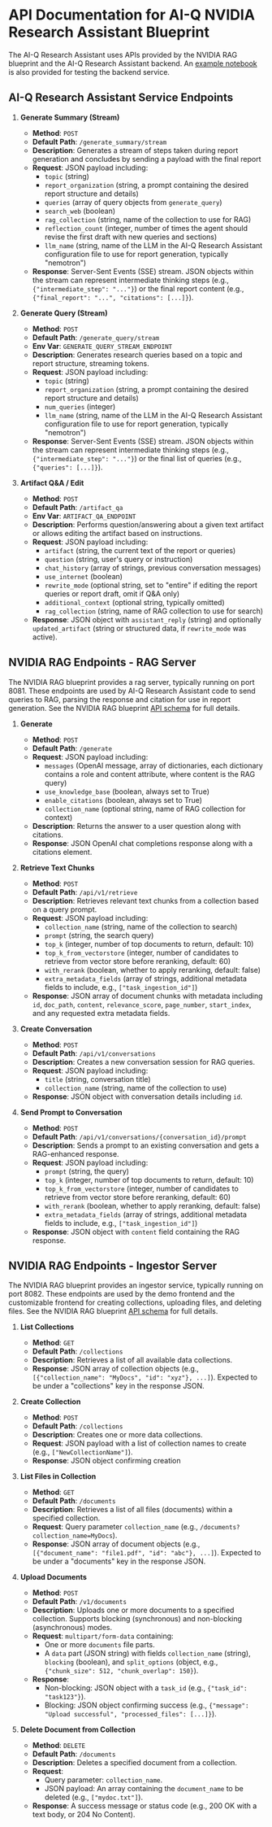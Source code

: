 # API Documentation for AI-Q NVIDIA Research Assistant Blueprint

The AI-Q Research Assistant uses APIs provided by the NVIDIA RAG blueprint and the AI-Q Research Assistant backend. An [example notebook](/notebooks/test_rest_apis.ipynb) is also provided for testing the backend service.

## AI-Q Research Assistant Service Endpoints 

1.  **Generate Summary (Stream)**
    *   **Method**: `POST`
    *   **Default Path**: `/generate_summary/stream`
    *   **Description**: Generates a stream of steps taken during report generation and concludes by sending a payload with the final report 
    *   **Request**: JSON payload including:
        *   `topic` (string)
        *   `report_organization` (string, a prompt containing the desired report structure and details) 
        *   `queries` (array of query objects from `generate_query`)
        *   `search_web` (boolean)
        *   `rag_collection` (string, name of the collection to use for RAG)
        *   `reflection_count` (integer, number of times the agent should revise the first draft with new queries and sections)
        *   `llm_name` (string, name of the LLM in the AI-Q Research Assistant configuration file to use for report generation, typically "nemotron")
    *   **Response**: Server-Sent Events (SSE) stream. JSON objects within the stream can represent intermediate thinking steps (e.g., `{"intermediate_step": "..."}`) or the final report content (e.g., `{"final_report": "...", "citations": [...]}`).

2.  **Generate Query (Stream)**
    *   **Method**: `POST`
    *   **Default Path**: `/generate_query/stream`
    *   **Env Var**: `GENERATE_QUERY_STREAM_ENDPOINT`
    *   **Description**: Generates research queries based on a topic and report structure, streaming tokens.
    *   **Request**: JSON payload including:
        *   `topic` (string)
        *   `report_organization` (string, a prompt containing the desired report structure and details) 
        *   `num_queries` (integer)
        *   `llm_name` (string, name of the LLM in the AI-Q Research Assistant configuration file to use for report generation, typically "nemotron")
    *   **Response**: Server-Sent Events (SSE) stream. JSON objects within the stream can represent intermediate thinking steps (e.g., `{"intermediate_step": "..."}`) or the final list of queries (e.g., `{"queries": [...]}`).

3.  **Artifact Q&A / Edit**
    *   **Method**: `POST`
    *   **Default Path**: `/artifact_qa`
    *   **Env Var**: `ARTIFACT_QA_ENDPOINT`
    *   **Description**: Performs question/answering about a given text artifact or allows editing the artifact based on instructions.
    *   **Request**: JSON payload including:
        *   `artifact` (string, the current text of the report or queries)
        *   `question` (string, user's query or instruction)
        *   `chat_history` (array of strings, previous conversation messages)
        *   `use_internet` (boolean)
        *   `rewrite_mode` (optional string, set to "entire" if editing the report queries or report draft, omit if Q&A only)
        *   `additional_context` (optional string, typically omitted)
        *   `rag_collection` (string, name of RAG collection to use for search)
    *   **Response**: JSON object with `assistant_reply` (string) and optionally `updated_artifact` (string or structured data, if `rewrite_mode` was active).

## NVIDIA RAG Endpoints - RAG Server 

The NVIDIA RAG blueprint provides a rag server, typically running on port 8081. These endpoints are used by AI-Q Research Assistant code to send queries to RAG, parsing the response and citation for use in report generation. See the NVIDIA RAG blueprint [API schema](https://github.com/NVIDIA-AI-Blueprints/rag/blob/main/docs/api_reference/openapi_schema_rag_server.json) for full details.

1.  **Generate**
    *   **Method**: `POST`
    *   **Default Path**: `/generate`
    *   **Request**: JSON payload including: 
        *   `messages` (OpenAI message, array of dictionaries, each dictionary contains a role and content attribute, where content is the RAG query)
        *   `use_knowledge_base` (boolean, always set to True)
        *   `enable_citations` (boolean, always set to True)
        *   `collection_name` (optional string, name of RAG collection for context)
    *   **Description**: Returns the answer to a user question along with citations.
    *   **Response**: JSON OpenAI chat completions response along with a citations element.


2.  **Retrieve Text Chunks**
    *   **Method**: `POST`
    *   **Default Path**: `/api/v1/retrieve`
    *   **Description**: Retrieves relevant text chunks from a collection based on a query prompt.
    *   **Request**: JSON payload including:
        *   `collection_name` (string, name of the collection to search)
        *   `prompt` (string, the search query)
        *   `top_k` (integer, number of top documents to return, default: 10)
        *   `top_k_from_vectorstore` (integer, number of candidates to retrieve from vector store before reranking, default: 60)
        *   `with_rerank` (boolean, whether to apply reranking, default: false)
        *   `extra_metadata_fields` (array of strings, additional metadata fields to include, e.g., `["task_ingestion_id"]`)
    *   **Response**: JSON array of document chunks with metadata including `id`, `doc_path`, `content`, `relevance_score`, `page_number`, `start_index`, and any requested extra metadata fields.

3.  **Create Conversation**
    *   **Method**: `POST`
    *   **Default Path**: `/api/v1/conversations`
    *   **Description**: Creates a new conversation session for RAG queries.
    *   **Request**: JSON payload including:
        *   `title` (string, conversation title)
        *   `collection_name` (string, name of the collection to use)
    *   **Response**: JSON object with conversation details including `id`.

4.  **Send Prompt to Conversation**
    *   **Method**: `POST`
    *   **Default Path**: `/api/v1/conversations/{conversation_id}/prompt`
    *   **Description**: Sends a prompt to an existing conversation and gets a RAG-enhanced response.
    *   **Request**: JSON payload including:
        *   `prompt` (string, the query)
        *   `top_k` (integer, number of top documents to return, default: 10)
        *   `top_k_from_vectorstore` (integer, number of candidates to retrieve from vector store before reranking, default: 60)
        *   `with_rerank` (boolean, whether to apply reranking, default: false)
        *   `extra_metadata_fields` (array of strings, additional metadata fields to include, e.g., `["task_ingestion_id"]`)
    *   **Response**: JSON object with `content` field containing the RAG response.

## NVIDIA RAG Endpoints - Ingestor Server

The NVIDIA RAG blueprint provides an ingestor service, typically running on port 8082. These endpoints are used by the demo frontend and the customizable frontend for creating collections, uploading files, and deleting files. See the NVIDIA RAG blueprint [API schema](https://github.com/NVIDIA-AI-Blueprints/rag/blob/main/docs/api_reference/openapi_schema_ingestor_server.json) for full details.

1.  **List Collections**
    *   **Method**: `GET`
    *   **Default Path**: `/collections`
    *   **Description**: Retrieves a list of all available data collections.
    *   **Response**: JSON array of collection objects (e.g., `[{"collection_name": "MyDocs", "id": "xyz"}, ...]`). Expected to be under a "collections" key in the response JSON.

2.  **Create Collection**
    *   **Method**: `POST`
    *   **Default Path**: `/collections`
    *   **Description**: Creates one or more data collections.
    *   **Request**: JSON payload with a list of collection names to create (e.g., `["NewCollectionName"]`).
    *   **Response**: JSON object confirming creation

3.  **List Files in Collection**
    *   **Method**: `GET`
    *   **Default Path**: `/documents`
    *   **Description**: Retrieves a list of all files (documents) within a specified collection.
    *   **Request**: Query parameter `collection_name` (e.g., `/documents?collection_name=MyDocs`).
    *   **Response**: JSON array of document objects (e.g., `[{"document_name": "file1.pdf", "id": "abc"}, ...]`). Expected to be under a "documents" key in the response JSON.

4.  **Upload Documents**
    *   **Method**: `POST`
    *   **Default Path**: `/v1/documents`
    *   **Description**: Uploads one or more documents to a specified collection. Supports blocking (synchronous) and non-blocking (asynchronous) modes.
    *   **Request**: `multipart/form-data` containing:
        *   One or more `documents` file parts.
        *   A `data` part (JSON string) with fields  `collection_name` (string), `blocking` (boolean), and `split_options` (object, e.g., `{"chunk_size": 512, "chunk_overlap": 150}`).
    *   **Response**:
        *   Non-blocking: JSON object with a `task_id` (e.g., `{"task_id": "task123"}`).
        *   Blocking: JSON object confirming success (e.g., `{"message": "Upload successful", "processed_files": [...]}`). 

5.  **Delete Document from Collection**
    *   **Method**: `DELETE`
    *   **Default Path**: `/documents`
    *   **Description**: Deletes a specified document from a collection.
    *   **Request**:
        *   Query parameter: `collection_name`.
        *   JSON payload: An array containing the `document_name` to be deleted (e.g., `["mydoc.txt"]`).
    *   **Response**: A success message or status code (e.g., 200 OK with a text body, or 204 No Content).

